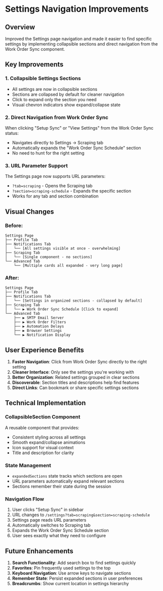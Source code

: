 # Settings Navigation Improvements

## Overview
Improved the Settings page navigation and made it easier to find specific settings by implementing collapsible sections and direct navigation from the Work Order Sync component.

## Key Improvements

### 1. **Collapsible Settings Sections**
- All settings are now in collapsible sections
- Sections are collapsed by default for cleaner navigation
- Click to expand only the section you need
- Visual chevron indicators show expand/collapse state

### 2. **Direct Navigation from Work Order Sync**
When clicking "Setup Sync" or "View Settings" from the Work Order Sync status:
- Navigates directly to Settings → Scraping tab
- Automatically expands the "Work Order Sync Schedule" section
- No need to hunt for the right setting

### 3. **URL Parameter Support**
The Settings page now supports URL parameters:
- `?tab=scraping` - Opens the Scraping tab
- `?section=scraping-schedule` - Expands the specific section
- Works for any tab and section combination

## Visual Changes

### Before:
```
Settings Page
├── Profile Tab
├── Notifications Tab
│   └── [All settings visible at once - overwhelming]
├── Scraping Tab
│   └── [Single component - no sections]
└── Advanced Tab
    └── [Multiple cards all expanded - very long page]
```

### After:
```
Settings Page
├── Profile Tab
├── Notifications Tab
│   └── [Settings in organized sections - collapsed by default]
├── Scraping Tab
│   └── ▶ Work Order Sync Schedule [Click to expand]
└── Advanced Tab
    ├── ▶ SMTP Email Server
    ├── ▶ Work Order Filters  
    ├── ▶ Automation Delays
    ├── ▶ Browser Settings
    └── ▶ Notification Display
```

## User Experience Benefits

1. **Faster Navigation**: Click from Work Order Sync directly to the right setting
2. **Cleaner Interface**: Only see the settings you're working with
3. **Better Organization**: Related settings grouped in clear sections
4. **Discoverable**: Section titles and descriptions help find features
5. **Direct Links**: Can bookmark or share specific settings sections

## Technical Implementation

### CollapsibleSection Component
A reusable component that provides:
- Consistent styling across all settings
- Smooth expand/collapse animations
- Icon support for visual context
- Title and description for clarity

### State Management
- `expandedSections` state tracks which sections are open
- URL parameters automatically expand relevant sections
- Sections remember their state during the session

### Navigation Flow
1. User clicks "Setup Sync" in sidebar
2. URL changes to `/settings?tab=scraping&section=scraping-schedule`
3. Settings page reads URL parameters
4. Automatically switches to Scraping tab
5. Expands the Work Order Sync Schedule section
6. User sees exactly what they need to configure

## Future Enhancements

1. **Search Functionality**: Add search box to find settings quickly
2. **Favorites**: Pin frequently used settings to the top
3. **Keyboard Navigation**: Use arrow keys to navigate sections
4. **Remember State**: Persist expanded sections in user preferences
5. **Breadcrumbs**: Show current location in settings hierarchy